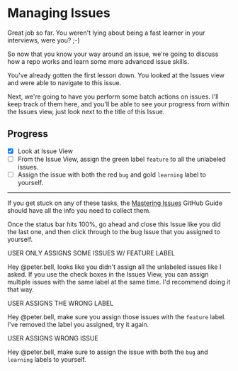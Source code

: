 # Managing Issues

Great job so far. You weren't lying about being a fast learner in your interviews, were you? ;-)

So now that you know your way around an issue, we're going to discuss how a repo works and learn some more advanced issue skills.

You've already gotten the first lesson down. You looked at the Issues view and were able to navigate to this issue.

Next, we're going to have you perform some batch actions on issues. I'll keep track of them here, and you'll be able to see your progress from within the Issues view, just look next to the title of this Issue.

## Progress

- [x] Look at Issue View
- [ ] From the Issue View, assign the green label `feature` to all the unlabeled issues.
- [ ] Assign the issue with both the red `bug` and gold `learning` label to yourself. 

---

If you get stuck on any of these tasks, the [Mastering Issues](https://guides.github.com/features/issues/) GitHub Guide should have all the info you need to collect them. 

Once the status bar hits 100%, go ahead and close this Issue like you did the last one, and then click through to the bug Issue that you assigned to yourself.


USER ONLY ASSIGNS SOME ISSUES W/ FEATURE LABEL

Hey @peter.bell, looks like you didn't assign all the unlabeled issues like I asked. If you use the check boxes in the Issues View, you can assign multiple issues with the same label at the same time. I'd recommend doing it that way.


USER ASSIGNS THE WRONG LABEL

Hey @peter.bell, make sure you assign those issues with the `feature` label. I've removed the label you assigned, try it again.


USER ASSIGNS WRONG ISSUE

Hey @peter.bell, make sure to assign the issue with both the `bug` and `learning` labels to yourself.